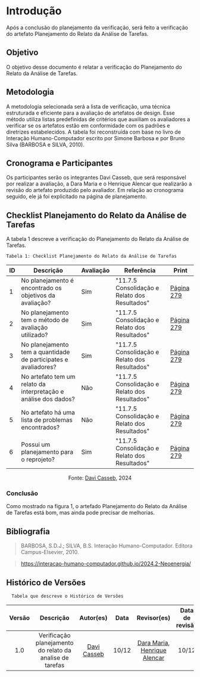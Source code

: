 # Introdução
Após a conclusão do planejamento da verificação, será feito a verificação do artefato Planejamento do Relato da Análise de Tarefas.

## Objetivo
O objetivo desse documento é relatar a verificação do Planejamento do Relato da Análise de Tarefas.

## Metodologia 
A metodologia selecionada será a lista de verificação, uma técnica estruturada e eficiente para a avaliação de artefatos de design. Esse método utiliza listas predefinidas de critérios que auxiliam os avaliadores a verificar se os artefatos estão em conformidade com os padrões e diretrizes estabelecidos. A tabela foi reconstruída com base no livro de Interação Humano-Computador escrito por Simone Barbosa e por Bruno Silva (BARBOSA e SILVA, 2010).

## Cronograma e Participantes
Os participantes serão os integrantes Davi Casseb, que será responsável por realizar a avaliação, a Dara Maria e o Henrique Alencar que realizarão a revisão do artefato produzido pelo avaliador. Em relação ao cronograma seguido, ele já foi explicitado na página de planejamento.

## Checklist Planejamento do Relato da Análise de Tarefas
A tabela 1 descreve a verificação do Planejamento do Relato da Análise de Tarefas.

    Tabela 1: Checklist Planejamento do Relato da Análise de Tarefas

| ID | Descrição | Avaliação | Referência | Print |
|----------|----------|----------|--------|--------|
|  1  | No planejamento é encontrado os objetivos da avaliação?       |   Sim      |"11.7.5 Consolidação e Relato dos Resultados"    |[Página 279](<../../../assets/verificacao/verificação nosso grupo/etapa 4/279hta.png>) |
|  2  |   No planejamento tem o método de avaliação utilizado?       |     Sim     |"11.7.5 Consolidação e Relato dos Resultados"    | [Página 279](<../../../assets/verificacao/verificação nosso grupo/etapa 4/279hta.png>)|
|  3  |  No planejamento tem a quantidade de participates e avaliadores?        |      Sim    |"11.7.5 Consolidação e Relato dos Resultados"     |[Página 279](<../../../assets/verificacao/verificação nosso grupo/etapa 4/279hta.png>) |
|  4  |  No artefato tem um relato da interpretação e análise dos dados?        |       Não   |"11.7.5 Consolidação e Relato dos Resultados"     |[Página 279](<../../../assets/verificacao/verificação nosso grupo/etapa 4/279hta.png>) |
|  5  |     No artefato há uma lista de problemas encontrados?     |      Não    | "11.7.5 Consolidação e Relato dos Resultados"     |[Página 279](<../../../assets/verificacao/verificação nosso grupo/etapa 4/279hta.png>) |
|  6  |     Possui um planejamento para o reprojeto?     |     Sim     | "11.7.5 Consolidação e Relato dos Resultados"     |[Página 279](<../../../assets/verificacao/verificação nosso grupo/etapa 4/279hta.png>) |

  <center> <p>Fonte: <a href="https://github.com/dcasseb">Davi Casseb</a>, 2024</p>
</center>

### Conclusão
Como mostrado na figura 1, o artefado Planejamento do Relato da Análise de Tarefas está bom, mas ainda pode precisar de melhorias.

## Bibliografia
> BARBOSA, S.D.J.; SILVA, B.S. Interação Humano-Computador. Editora Campus-Elsevier, 2010.

> https://interacao-humano-computador.github.io/2024.2-Neoenergia/

## Histórico de Versões
      Tabela que descreve o Histórico de Versões

|     Versão       |     Descrição      |      Autor(es)      | Data           |  Revisor(es)          |Data de revisão|
| :----------------------------------------------------------: | :-------------------------------: | :-------------------------------------------------: | :-------------------------------: |  :-------------------------------: | :-------------------------------: |
| 1.0 | Verificação planejamento do relato da analise de tarefas | [Davi Casseb](https://github.com/dcasseb)  | 10/12 | [Dara Maria](https://github.com/daramariabs), [Henrique Alencar](https://github.com/henryqma) | 10/12
